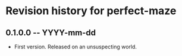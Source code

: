 # Revision history for perfect-maze

## 0.1.0.0 -- YYYY-mm-dd

* First version. Released on an unsuspecting world.
